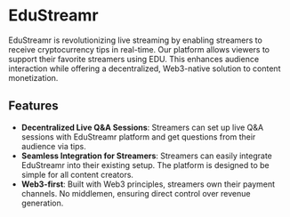# EduStreamr

EduStreamr is revolutionizing live streaming by enabling streamers to receive cryptocurrency tips in real-time. Our platform allows viewers to support their favorite streamers using EDU. This enhances audience interaction while offering a decentralized, Web3-native solution to content monetization.

## Features

- **Decentralized Live Q&A Sessions**: Streamers can set up live Q&A sessions with EduStreamr platform and get questions from their audience via tips.
- **Seamless Integration for Streamers**: Streamers can easily integrate EduStreamr into their existing setup. The platform is designed to be simple for all content creators.
- **Web3-first**: Built with Web3 principles, streamers own their payment channels. No middlemen, ensuring direct control over revenue generation.
